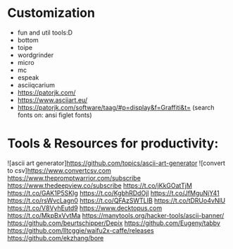 # Customization
- fun and util tools:D
- bottom
- toipe
- wordgrinder
- micro 
- mc 
- espeak
- asciiqcarium
- https://patorjk.com/
- https://www.asciiart.eu/
- https://patorjk.com/software/taag/#p=display&f=Graffiti&t= (search fonts on: ansi figlet fonts)

# Tools & Resources for productivity:
![ascii art generator]https://github.com/topics/ascii-art-generator
![convert to csv]https://www.convertcsv.com
https://www.thepromptwarrior.com/subscribe
https://www.thedeepview.co/subscribe
https://t.co/jKkGOatTjM
https://t.co/GAK1P5SKIg
https://t.co/KgbhRDdOjl
https://t.co/JfMguNjY41
https://t.co/rsWvcLagn0
https://t.co/QFAzSWTLIB
https://t.co/tDRUo4vNlU
https://t.co/V8VyhEutd9
https://www.decktopus.com
https://t.co/MkpBxVvtMa
https://manytools.org/hacker-tools/ascii-banner/
https://github.com/beurtschipper/Depix
https://github.com/Eugeny/tabby
https://github.com/lltcggie/waifu2x-caffe/releases
https://github.com/ekzhang/bore







